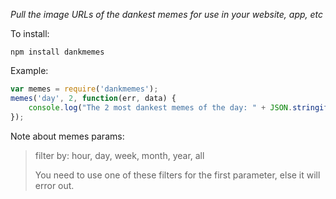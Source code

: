 *Pull the image URLs of the dankest memes for use in your website, app, etc*

To install:

```shell
npm install dankmemes
```

Example:

```js
var memes = require('dankmemes');
memes('day', 2, function(err, data) {
	console.log("The 2 most dankest memes of the day: " + JSON.stringify(data));
});
```

Note about memes params:
> filter by: hour, day, week, month, year, all
> 
> You need to use one of these filters for the first parameter, else it will error out.
